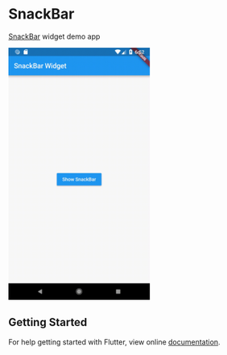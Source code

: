 # SnackBar

[SnackBar](https://docs.flutter.io/flutter/material/SnackBar-class.html) widget demo app

<img src="screenshot/snackbar_widget.gif" height="500em" />

## Getting Started

For help getting started with Flutter, view online
[documentation](https://flutter.io/).
